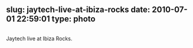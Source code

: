 slug: jaytech-live-at-ibiza-rocks
date: 2010-07-01 22:59:01
type: photo
---

<img src="{{@asset.url swerner/tumblr/2010-07-01-jaytech-live-at-ibiza-rocks-d224d6d790.jpeg}}" alt=""/>

Jaytech live at Ibiza Rocks.
